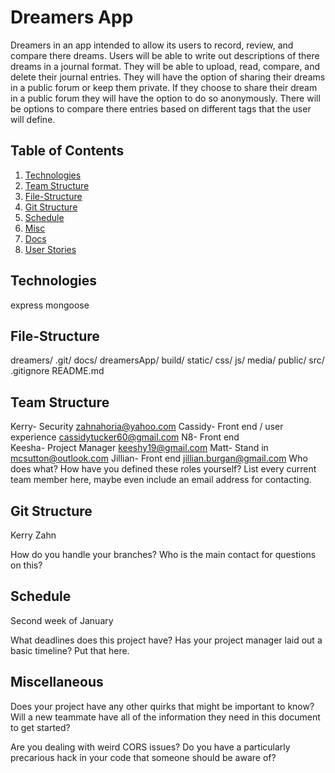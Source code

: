 # Dreamers App

  Dreamers in an app intended to allow its users to record, review, and compare there dreams.  Users will be able to write out descriptions of there dreams in a journal format.  They will be able to upload, read, compare, and delete their journal entries.  They will have the option of sharing their dreams in a public forum or keep them private.  If they choose to share their dream in a public forum they will have the option to do so anonymously. There will be options to compare there entries based on different tags that the user will define.

  ## Table of Contents

1. [Technologies](#Technologies)
2. [Team Structure](#Team)
3. [File-Structure](#File-Structure)
4. [Git Structure](#Git)
5. [Schedule](#Schedule)
6. [Misc](#Misc)
7. [Docs](./docs/databaseSpec.md)
8. [User Stories](./docs/userStories.md)

## <a name="Technologies"></a>Technologies
express
mongoose

## <a name="File-Structure"></a>File-Structure
dreamers/
  .git/
  docs/
  dreamersApp/
    build/
      static/
        css/
        js/
        media/
    public/
    src/
  .gitignore
  README.md



## <a name="Team"></a>Team Structure
Kerry- Security  zahnahoria@yahoo.com
Cassidy- Front end / user experience  cassidytucker60@gmail.com
N8- Front end  
Keesha- Project Manager  keeshy19@gmail.com
Matt- Stand in  mcsutton@outlook.com
Jillian- Front end  jillian.burgan@gmail.com
Who does what? How have you defined these roles yourself? List every current
team member here, maybe even include an email address for contacting.

## <a name="Git"></a>Git Structure

Kerry Zahn

How do you handle your branches? Who is the main contact for questions on this?

## <a name="Schedule"></a>Schedule

Second week of January

What deadlines does this project have? Has your project manager laid out a basic
timeline? Put that here.

## <a name="Misc"></a>Miscellaneous

Does your project have any other quirks that might be important to know? Will
a new teammate have all of the information they need in this document to get
started?

Are you dealing with weird CORS issues? Do you have a particularly precarious
hack in your code that someone should be aware of?
